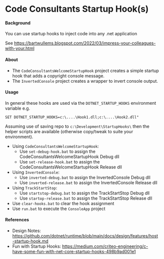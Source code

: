 # Code Consultants Startup Hook(s)

#### Background

You can use startup hooks to inject code into any .net application

See https://bartwullems.blogspot.com/2022/03/impress-your-colleagues-with-your.html

#### About

* The `CodeConsultantsWelcomeStartupHook` project creates a simple startup hook that adds a copyright console message.
* The `InvertedConsole` project creates a wrapper to invert console output.

#### Usage

In general these hooks are used via the `DOTNET_STARTUP_HOOKS` environment variable e.g.
```
SET DOTNET_STARTUP_HOOKS=c:\....\Hook1.dll;c:\....\Hook2.dll"
```

Assuming use of saving repo to `c:\Development\StartupHooks\` then the helper scripts are available
	(otherwise copy/tweak to suite your environment).

* Using `CodeConsultantsWelcomeStartupHook`:
	* Use `set-debug-hook.bat` to assign the CodeConsultantsWelcomeStartupHook Debug dll
	* Use `set-release-hook.bat` to assign the CodeConsultantsWelcomeStartupHook Release dll
* Using `InvertedConsole`:
	* Use `inverted-debug.bat` to assign the InvertedConsole Debug dll
	* Use `inverted-release.bat` to assign the InvertedConsole Release dll
* Using `TrackStartStop`:
	* Use `startstop-debug.bat` to assign the TrackStartStop Debug dll
	* Use `startop-release.bat` to assign the TrackStartStop Release dll
* Use `clear-hooks.bat` to clear the hook assignment
* Use `run.bat` to execute the `ConsoleApp` project

#### References

* Design Notes: https://github.com/dotnet/runtime/blob/main/docs/design/features/host-startup-hook.md
* Fun with Startup Hooks: https://medium.com/criteo-engineering/c-have-some-fun-with-net-core-startup-hooks-498b9ad001e1